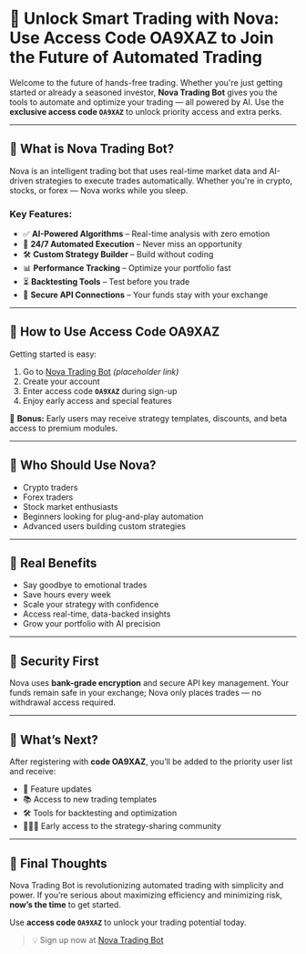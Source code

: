 # 🚀 Unlock Smart Trading with Nova: Use Access Code OA9XAZ to Join the Future of Automated Trading

Welcome to the future of hands-free trading. Whether you're just getting started or already a seasoned investor, **Nova Trading Bot** gives you the tools to automate and optimize your trading — all powered by AI. Use the **exclusive access code `OA9XAZ`** to unlock priority access and extra perks.

---

## 🤖 What is Nova Trading Bot?

Nova is an intelligent trading bot that uses real-time market data and AI-driven strategies to execute trades automatically. Whether you're in crypto, stocks, or forex — Nova works while you sleep.

### Key Features:
- ✅ **AI-Powered Algorithms** – Real-time analysis with zero emotion  
- 🔄 **24/7 Automated Execution** – Never miss an opportunity  
- 🛠️ **Custom Strategy Builder** – Build without coding  
- 📊 **Performance Tracking** – Optimize your portfolio fast  
- ⏳ **Backtesting Tools** – Test before you trade  
- 🔐 **Secure API Connections** – Your funds stay with your exchange

---

## 🔐 How to Use Access Code OA9XAZ

Getting started is easy:

1. Go to [Nova Trading Bot](https://t.me/TradeonNovaBot?start=r-OA9XAZ) *(placeholder link)*  
2. Create your account  
3. Enter access code **`OA9XAZ`** during sign-up  
4. Enjoy early access and special features

🎁 **Bonus:** Early users may receive strategy templates, discounts, and beta access to premium modules.

---

## 🎯 Who Should Use Nova?

- Crypto traders  
- Forex traders  
- Stock market enthusiasts  
- Beginners looking for plug-and-play automation  
- Advanced users building custom strategies

---

## 🧠 Real Benefits

- Say goodbye to emotional trades  
- Save hours every week  
- Scale your strategy with confidence  
- Access real-time, data-backed insights  
- Grow your portfolio with AI precision

---

## 🔐 Security First

Nova uses **bank-grade encryption** and secure API key management. Your funds remain safe in your exchange; Nova only places trades — no withdrawal access required.

---

## 🧭 What’s Next?

After registering with **code OA9XAZ**, you’ll be added to the priority user list and receive:

- 🎯 Feature updates  
- 📚 Access to new trading templates  
- 🛠️ Tools for backtesting and optimization  
- 🧑‍🤝‍🧑 Early access to the strategy-sharing community  

---

## 📣 Final Thoughts

Nova Trading Bot is revolutionizing automated trading with simplicity and power. If you’re serious about maximizing efficiency and minimizing risk, **now’s the time** to get started.

Use **access code `OA9XAZ`** to unlock your trading potential today.

> 💡 Sign up now at [Nova Trading Bot](https://t.me/TradeonNovaBot?start=r-OA9XAZ)
